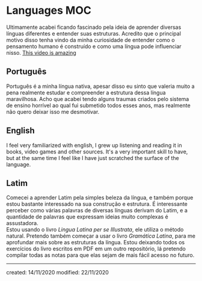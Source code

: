 # Languages MOC
Ultimamente acabei ficando fascinado pela ideia de aprender diversas línguas diferentes e entender suas estruturas. Acredito que o principal motivo disso tenha vindo da minha curiosidade de entender como o pensamento humano é construído e como uma língua pode influenciar nisso.
[This video is amazing](https://www.youtube.com/watch?v=afW83ClVkIU&t=383s)

## Português
Português é a minha língua nativa, apesar disso eu sinto que valeria muito a pena realmente estudar e compreender a estrutura dessa língua maravilhosa. Acho que acabei tendo alguns traumas criados pelo sistema de ensino horrível ao qual fui submetido todos esses anos, mas realmente não quero deixar isso me desmotivar.

## English
I feel very familiarized with english, I grew up listening and reading it in books, video games and other sources. It's a very important skill to have, but at the same time I feel like I have just scratched the surface of the language.

## Latim
Comecei a aprender Latim pela simples beleza da língua, e também porque estou bastante interessado na sua construção e estrutura. É interessante perceber como várias palavras de diversas línguas derivam do Latim, e a quantidade de palavras que expressam ideias muito complexas é assustadora.\
Estou usando o livro *Lingua Latina per se Illustrata*, ele utiliza o método natural. Pretendo também começar a usar o livro *Gramática Latina*, para me aprofundar mais sobre as estruturas da língua.
Estou deixando todos os exercícios do livro escritos em PDF em um outro repositório, lá pretendo compilar todas as notas para que elas sejam de mais fácil acesso no futuro.

---

created: 14/11/2020
modified: 22/11/2020

